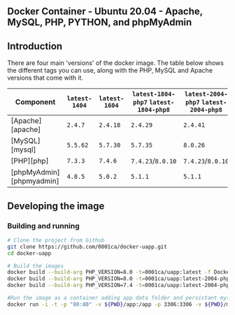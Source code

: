 ## Docker Container - Ubuntu 20.04 - Apache, MySQL, PHP, PYTHON, and phpMyAdmin

## Introduction

There are four main 'versions' of the docker image. The table below shows the different tags you can use, along with the PHP, MySQL and Apache versions that come with it.

Component | `latest-1404` | `latest-1604` | `latest-1804-php7` `latest-1804-php8` | `latest-2004-php7` `latest-2004-php8`
---|---|---|---|---
[Apache][apache] | `2.4.7` | `2.4.18` | `2.4.29` | `2.4.41`
[MySQL][mysql] | `5.5.62` | `5.7.30` | `5.7.35` | `8.0.26`
[PHP][php] | `7.3.3` | `7.4.6` | `7.4.23`/`8.0.10` | `7.4.23`/`8.0.10`
[phpMyAdmin][phpmyadmin] | `4.8.5` | `5.0.2` | `5.1.1` | `5.1.1`

## Developing the image
### Building and running
```bash
# Clone the project from Github
git clone https://github.com/0001ca/docker-uapp.git
cd docker-uapp

# Build the images
docker build --build-arg PHP_VERSION=8.0 -t=0001ca/uapp:latest -f Dockerfile .
docker build --build-arg PHP_VERSION=8.0 -t=0001ca/uapp:latest-2004-php8 -f Dockerfile .
docker build --build-arg PHP_VERSION=7.4 -t=0001ca/uapp:latest-2004-php7 -f Dockerfile .

#Run the image as a container adding app data folder and persistant mysql
docker run -i -t -p "80:80" -v ${PWD}/app:/app -p 3306:3306 -v ${PWD}/mysql:/var/lib/mysql 0001ca/uapp:latest

```



